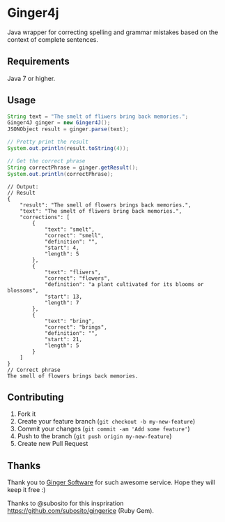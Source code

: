 Ginger4j
==========

Java wrapper for correcting spelling and grammar mistakes based on the context of complete sentences.

## Requirements

Java 7 or higher.

## Usage

```java
String text = "The smelt of fliwers bring back memories.";
Ginger4J ginger = new Ginger4J();
JSONObject result = ginger.parse(text);

// Pretty print the result
System.out.println(result.toString(4));

// Get the correct phrase
String correctPhrase = ginger.getResult();
System.out.println(correctPhrase);
```

```
// Output:
// Result
{
    "result": "The smell of flowers brings back memories.",
    "text": "The smelt of fliwers bring back memories.",
    "corrections": [
        {
            "text": "smelt",
            "correct": "smell",
            "definition": "",
            "start": 4,
            "length": 5
        },
        {
            "text": "fliwers",
            "correct": "flowers",
            "definition": "a plant cultivated for its blooms or blossoms",
            "start": 13,
            "length": 7
        },
        {
            "text": "bring",
            "correct": "brings",
            "definition": "",
            "start": 21,
            "length": 5
        }
    ]
}
// Correct phrase
The smell of flowers brings back memories.
```

## Contributing

1. Fork it
2. Create your feature branch (`git checkout -b my-new-feature`)
3. Commit your changes (`git commit -am 'Add some feature'`)
4. Push to the branch (`git push origin my-new-feature`)
5. Create new Pull Request

## Thanks

Thank you to [Ginger Software](http://www.gingersoftware.com/) for such awesome service. Hope they will keep it free :)

Thanks to @subosito for this inspriration https://github.com/subosito/gingerice (Ruby Gem).
